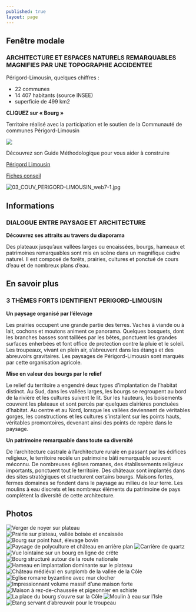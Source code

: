 ```yaml
---
published: true
layout: page
---
```


## Fenêtre modale

### ARCHITECTURE ET ESPACES NATURELS REMARQUABLES MAGNIFIES PAR UNE TOPOGRAPHIE ACCIDENTEE

Périgord-Limousin, quelques chiffres :

- 22 communes
- 14 407 habitants (source INSEE)
- superficie de 499 km2

**CLIQUEZ sur « Bourg »**

Territoire réalisé avec la participation et le soutien de la Communauté de communes Périgord-Limousin

![]({{site.baseurl}}/data/images/3/portrait/03_PORTRAIT_logo.jpg)

Découvrez son Guide Méthodologique pour vous aider à construire

<a href="https://fr.calameo.com/read/0049999956a1fb99d7587 " target="_blank">Périgord Limousin </a>

<a href="http://cauedordogne.com/25-fiches-conseils/ " target="_blank">Fiches conseil </a>


![03_COUV_PERIGORD-LIMOUSIN_web7-1.jpg]({{site.baseurl}}/{{site.baseurl}}/data/images/3/portrait/03_COUV_PERIGORD-LIMOUSIN_web7-1.jpg)

## Informations

### DIALOGUE ENTRE PAYSAGE ET ARCHITECTURE

**Découvrez ses attraits au travers du diaporama**

Des plateaux jusqu’aux vallées larges ou encaissées, bourgs, hameaux et patrimoines remarquables sont mis en scène dans un magnifique cadre naturel. Il est composé de forêts, prairies, cultures et ponctué de cours d’eau et de nombreux plans d’eau.

## En savoir plus

### 3 THÈMES FORTS IDENTIFIENT PERIGORD-LIMOUSIN

**Un paysage organisé par l’élevage**

Les prairies occupent une grande partie des terres. Vaches à viande ou à lait, cochons et moutons animent ce panorama. Quelques bosquets, dont les branches basses sont taillées par les bêtes, ponctuent les grandes surfaces enherbées et font office de protection contre la pluie et le soleil. Les troupeaux, vivant en plein air, s’abreuvent dans les étangs et des abreuvoirs gravitaires. Les paysages de Périgord-Limousin sont marqués par cette organisation agricole.

**Mise en valeur des bourgs par le relief**

Le relief du territoire a engendré deux types d’implantation de l’habitat distinct. Au Sud, dans les vallées larges, les bourgs se regroupent au bord de la rivière et les cultures suivent le lit. Sur les hauteurs, les boisements couvrent les plateaux et sont percés par quelques clairières ponctuées d’habitat. Au centre et au Nord, lorsque les vallées deviennent de véritables gorges, les constructions et les cultures s’installent sur les points hauts, véritables promontoires, devenant ainsi des points de repère dans le paysage. 

**Un patrimoine remarquable dans toute sa diversité**

De l’architecture castrale à l’architecture rurale en passant par les édifices religieux, le territoire recèle un patrimoine bâti remarquable souvent méconnu. De nombreuses églises romanes, des établissements religieux importants, ponctuent tout le territoire. Des châteaux sont implantés dans des sites stratégiques et structurent certains bourgs. Maisons fortes, fermes domaines se fondent dans le paysage au milieu de leur terre. Les moulins à eau discrets et les nombreux éléments du patrimoine de pays complètent la diversité de cette architecture.

## Photos

![Verger de noyer sur plateau]({{site.baseurl}}/data/images/3/portrait/03_PORTRAIT_01.jpg)
![Prairie sur plateau, vallée boisée et encaissée]({{site.baseurl}}/data/images/3/portrait/03_PORTRAIT_02.jpg)
![Bourg sur point haut, élevage bovin]({{site.baseurl}}/data/images/3/portrait/03_PORTRAIT_03.jpg)
![Paysage de polyculture et château en arrière plan]({{site.baseurl}}/data/images/3/portrait/03_PORTRAIT_04.jpg)
![Carrière de quartz]({{site.baseurl}}/data/images/3/portrait/03_PORTRAIT_05.jpg)
![Vue lointaine sur un bourg en ligne de crête]({{site.baseurl}}/data/images/3/portrait/03_PORTRAIT_06.jpg)
![Bourg structuré autour de la route nationale ]({{site.baseurl}}/data/images/3/portrait/03_PORTRAIT_07.jpg)
![Hameau en implantation dominante sur le plateau]({{site.baseurl}}/data/images/3/portrait/03_PORTRAIT_08.jpg)
![Château médiéval en surplomb de la vallée de la Côle]({{site.baseurl}}/data/images/3/portrait/03_PORTRAIT_09.jpg)
![Eglise romane byzantine avec mur clocher]({{site.baseurl}}/data/images/3/portrait/03_PORTRAIT_10.jpg)
![Impressionnant volume massif d’une maison forte]({{site.baseurl}}/data/images/3/portrait/03_PORTRAIT_11.jpg)
![Maison à rez-de-chaussée et pigeonnier en schiste]({{site.baseurl}}/data/images/3/portrait/03_PORTRAIT_12.jpg)
![La place du bourg s’ouvre sur la Côle]({{site.baseurl}}/data/images/3/portrait/03_PORTRAIT_13.jpg)
![Moulin à eau sur l’Isle]({{site.baseurl}}/data/images/3/portrait/03_PORTRAIT_14.jpg)
![Etang servant d’abreuvoir pour le troupeau]({{site.baseurl}}/data/images/3/portrait/03_PORTRAIT_15.jpg)
